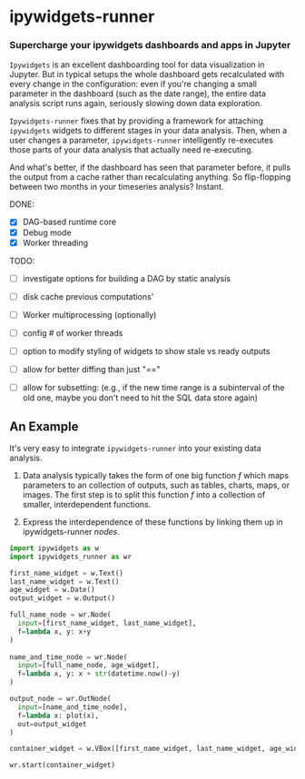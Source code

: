 # ipywidgets-runner
### Supercharge your ipywidgets dashboards and apps in Jupyter

`Ipywidgets` is an excellent dashboarding tool for data visualization in Jupyter.
But in typical setups the whole dashboard gets recalculated with every change in the configuration: even if you're changing a small parameter in the dashboard (such as the date range), the entire data analysis script runs again, seriously slowing down data exploration.

`Ipywidgets-runner` fixes that by providing a framework for attaching `ipywidgets` widgets to different stages in your data analysis.
Then, when a user changes a parameter, `ipywidgets-runner` intelligently re-executes those parts of your data analysis that actually need re-executing.

And what's better, if the dashboard has seen that parameter before, it pulls the output from a cache rather than recalculating anything.
So flip-flopping between two months in your timeseries analysis?
Instant.

DONE:
 - [x] DAG-based runtime core
 - [x] Debug mode
 - [x] Worker threading

TODO:
 - [ ] investigate options for building a DAG by static analysis
 - [ ] disk cache previous computations'
 - [ ] Worker multiprocessing (optionally)
 - [ ] config # of worker threads
 - [ ] option to modify styling of widgets to show stale vs ready outputs
 - [ ] allow for better diffing than just "=="
 - [ ] allow for subsetting: (e.g., if the new time range is a subinterval of the old one, maybe you don't need to hit the SQL data store again)


## An Example

It's very easy to integrate `ipywidgets-runner` into your existing data analysis.

1. Data analysis typically takes the form of one big function _f_ which maps parameters to an collection of outputs, such as tables, charts, maps, or images.
The first step is to split this function _f_ into a collection of smaller, interdependent functions.

2. Express the interdependence of these functions by linking them up in ipywidgets-runner _nodes_.


```python
import ipywidgets as w
import ipywidgets_runner as wr

first_name_widget = w.Text()
last_name_widget = w.Text()
age_widget = w.Date()
output_widget = w.Output()

full_name_node = wr.Node(
  input=[first_name_widget, last_name_widget],
  f=lambda x, y: x+y
)
  
name_and_time_node = wr.Node(
  input=[full_name_node, age_widget],
  f=lambda x, y: x + str(datetime.now()-y)
)

output_node = wr.OutNode(
  input=[name_and_time_node],
  f=lambda x: plot(x),
  out=output_widget
)

container_widget = w.VBox([first_name_widget, last_name_widget, age_widget, output_widget])

wr.start(container_widget)
```
